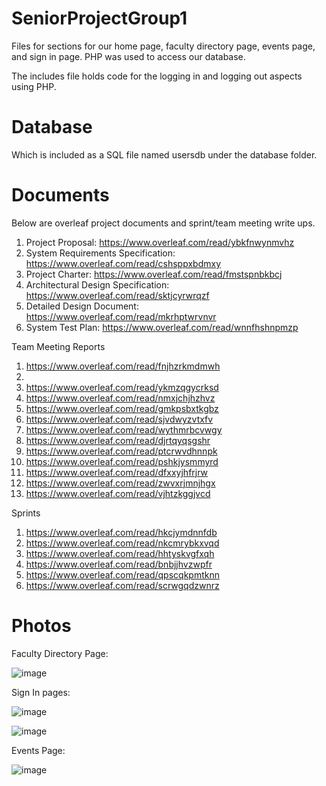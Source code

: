 # SeniorProjectGroup1
Files for sections for our home page, faculty directory page, events page, and sign in page. 
PHP was used to access our database. 

The includes file holds code for the logging in and logging out aspects using PHP.
# Database
Which is included as a SQL file named usersdb under the database folder.

# Documents
Below are overleaf project documents and sprint/team meeting write ups. 
1. Project Proposal: https://www.overleaf.com/read/ybkfnwynmvhz
2. System Requirements Specification: https://www.overleaf.com/read/cshsppxbdmxy
3. Project Charter: https://www.overleaf.com/read/fmstspnbkbcj
4. Architectural Design Specification: https://www.overleaf.com/read/sktjcyrwrqzf
5. Detailed Design Document: https://www.overleaf.com/read/mkrhptwrvnvr
6. System Test Plan: https://www.overleaf.com/read/wnnfhshnpmzp

Team Meeting Reports
1. https://www.overleaf.com/read/fnjhzrkmdmwh 
2. 
3. https://www.overleaf.com/read/ykmzqgycrksd
4. https://www.overleaf.com/read/nmxjchjhzhvz
5. https://www.overleaf.com/read/gmkpsbxtkgbz
6. https://www.overleaf.com/read/sjvdwyzvtxfv
7. https://www.overleaf.com/read/wythmrbcvwgy
8. https://www.overleaf.com/read/djrtqyqsgshr
9. https://www.overleaf.com/read/ptcrwvdhnnpk
10. https://www.overleaf.com/read/pshkjysmmyrd
11. https://www.overleaf.com/read/dfxxyjhfrjrw
12. https://www.overleaf.com/read/zwvxrjmnjhgx
13. https://www.overleaf.com/read/vjhtzkggjvcd


Sprints
1. https://www.overleaf.com/read/hkcjymdnnfdb
2. https://www.overleaf.com/read/nkcmrybkxvqd
3. https://www.overleaf.com/read/hhtyskvgfxqh
4. https://www.overleaf.com/read/bnbjjhvzwpfr
5. https://www.overleaf.com/read/qpscqkpmtknn
6. https://www.overleaf.com/read/scrwgqdzwnrz


# Photos
Faculty Directory Page: 

![image](https://user-images.githubusercontent.com/35239216/122238111-e0133d80-ce8d-11eb-94f4-f4189ff4781e.png)


Sign In pages: 

![image](https://user-images.githubusercontent.com/35239216/122238254-fd480c00-ce8d-11eb-9669-009cfb037924.png)

![image](https://user-images.githubusercontent.com/35239216/122238279-02a55680-ce8e-11eb-98cd-3544412061b8.png)


Events Page: 

![image](https://user-images.githubusercontent.com/35239216/122238333-0b962800-ce8e-11eb-9245-4b62fbe93faf.png)



